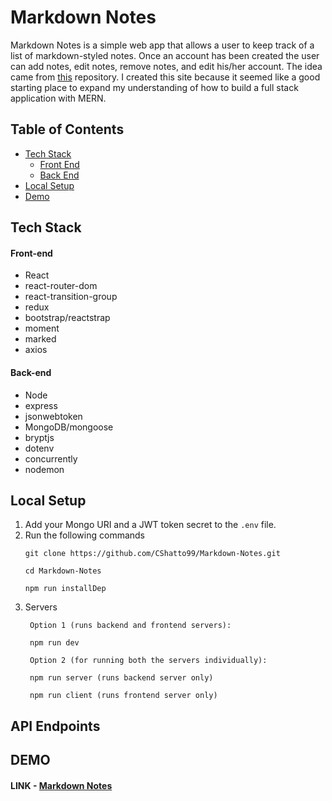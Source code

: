 # Markdown Notes

Markdown Notes is a simple web app that allows a user to keep track of a list of markdown-styled notes. Once an account has been created the user can add notes, edit notes, remove notes, and edit his/her account. The idea came from [this](https://github.com/florinpop17/app-ideas) repository. I created this site because it seemed like a good starting place to expand my understanding of how to build a full stack application with MERN. 

## Table of Contents

- [Tech Stack](#tech-stack)
  - [Front End](#front-end)
  - [Back End](#back-end)
- [Local Setup](#local-setup)
- [Demo](#demo)

## Tech Stack

#### Front-end
* React
* react-router-dom
* react-transition-group
* redux
* bootstrap/reactstrap
* moment
* marked
* axios

#### Back-end
* Node
* express
* jsonwebtoken
* MongoDB/mongoose
* bryptjs
* dotenv
* concurrently
* nodemon

## Local Setup
1. Add your Mongo URI and a JWT token secret to the `.env` file.
2. Run the following commands
    ```
    git clone https://github.com/CShatto99/Markdown-Notes.git
    
    cd Markdown-Notes
    
    npm run installDep
    ```
3. Servers
   ```
    Option 1 (runs backend and frontend servers):
    
    npm run dev
    
    Option 2 (for running both the servers individually):
    
    npm run server (runs backend server only)
    
    npm run client (runs frontend server only)
    ```
    
## API Endpoints

## DEMO

#### LINK - [Markdown Notes](https://markdown-notes.herokuapp.com)
